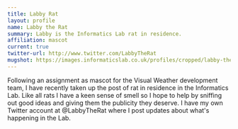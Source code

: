 ```yaml
---
title: Labby Rat
layout: profile
name: Labby the Rat
summary: Labby is the Informatics Lab rat in residence.
affiliation: mascot
current: true
twitter-url: http://www.twitter.com/LabbyTheRat
mugshot: https://images.informaticslab.co.uk/profiles/cropped/labby-the-rat.jpg
---
```


Following an assignment as mascot for the Visual Weather development team, I have recently taken up the post of rat in residence in the Informatics Lab.
Like all rats I have a keen sense of smell so I hope to help by sniffing out good ideas and giving them the publicity they deserve. I have my own Twitter account at @LabbyTheRat where I post updates about what's happening in the Lab.
